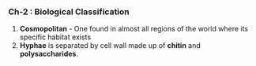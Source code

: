 ### Ch-2 : **Biological Classification**
1. **Cosmopolitan** - One found in almost all regions of the world where its specific habitat exists
2. **Hyphae** is separated by cell wall made up of **chitin** and **polysaccharides**.

